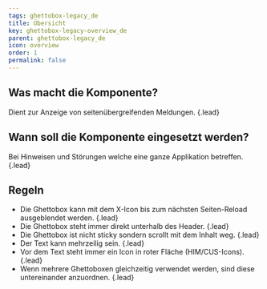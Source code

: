 ```yaml
---
tags: ghettobox-legacy_de
title: Übersicht
key: ghettobox-legacy-overview_de
parent: ghettobox-legacy_de
icon: overview
order: 1
permalink: false  
---
```


## Was macht die Komponente?
Dient zur Anzeige von seitenübergreifenden Meldungen. {.lead}

## Wann soll die Komponente eingesetzt werden? 
Bei Hinweisen und Störungen welche eine ganze Applikation betreffen. {.lead}

## Regeln
* Die Ghettobox kann mit dem X-Icon bis zum nächsten Seiten-Reload ausgeblendet werden. {.lead}
* Die Ghettobox steht immer direkt unterhalb des Header. {.lead}
* Die Ghettobox ist nicht sticky sondern scrollt mit dem Inhalt weg. {.lead}
* Der Text kann mehrzeilig sein. {.lead}
* Vor dem Text steht immer ein <sbb-link variant="inline" href="/{{page.lang}}/foundation/assets/icons/">Icon</sbb-link> in roter Fläche (HIM/CUS-Icons). {.lead}
* Wenn mehrere Ghettoboxen gleichzeitig verwendet werden, sind diese untereinander anzuordnen. {.lead}